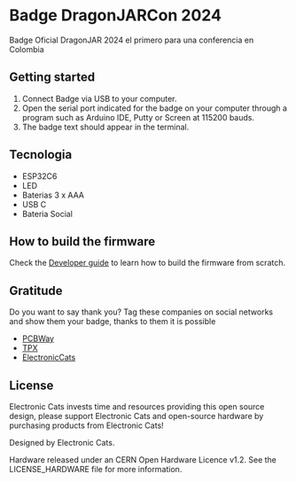 # Badge DragonJARCon 2024

Badge Oficial DragonJAR 2024 el primero para una conferencia en Colombia

## Getting started

1. Connect Badge via USB to your computer.
2. Open the serial port indicated for the badge on your computer through a program such as Arduino IDE, Putty or Screen at 115200 bauds.
3. The badge text should appear in the terminal.

## Tecnologia

- ESP32C6
- LED
- Baterias 3 x AAA
- USB C
- Bateria Social

## How to build the firmware

Check the [Developer guide](./firmware/README.md) to learn how to build the firmware from scratch.

## Gratitude
Do you want to say thank you? Tag these companies on social networks and show them your badge, thanks to them it is possible

- [PCBWay](https://www.pcbway.com/)
- [TPX](https://tpx.mx/)
- [ElectronicCats](https://electroniccats.com/)

## License

Electronic Cats invests time and resources providing this open source design, please support Electronic Cats and open-source hardware by purchasing products from Electronic Cats!

Designed by Electronic Cats.

Hardware released under an CERN Open Hardware Licence v1.2. See the LICENSE_HARDWARE file for more information.
